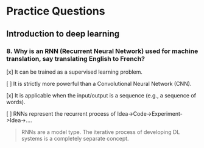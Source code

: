 # Practice Questions

## Introduction to deep learning

### 8. Why is an RNN (Recurrent Neural Network) used for machine translation, say translating English to French?

[x] It can be trained as a supervised learning problem.

[ ] It is strictly more powerful than a Convolutional Neural Network (CNN).

[x] It is applicable when the input/output is a sequence (e.g., a sequence of words).

[ ] RNNs represent the recurrent process of Idea->Code->Experiment->Idea->....
  > RNNs are a model type. The iterative process of developing DL systems is a completely separate concept.